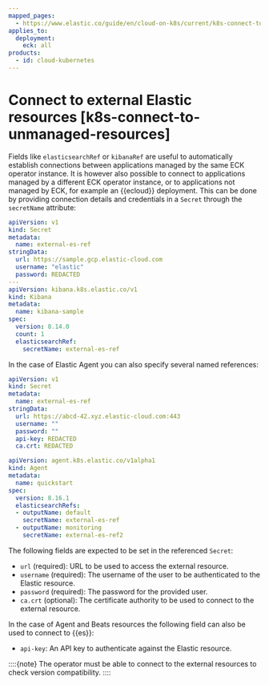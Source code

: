 ```yaml
---
mapped_pages:
  - https://www.elastic.co/guide/en/cloud-on-k8s/current/k8s-connect-to-unmanaged-resources.html
applies_to:
  deployment:
    eck: all
products:
  - id: cloud-kubernetes
---
```


# Connect to external Elastic resources [k8s-connect-to-unmanaged-resources]

Fields like `elasticsearchRef` or `kibanaRef` are useful to automatically establish connections between applications managed by the same ECK operator instance. It is however also possible to connect to applications managed by a different ECK operator instance, or to applications not managed by ECK, for example an {{ecloud}} deployment. This can be done by providing connection details and credentials in a `Secret` through the `secretName` attribute:

```yaml
apiVersion: v1
kind: Secret
metadata:
  name: external-es-ref
stringData:
  url: https://sample.gcp.elastic-cloud.com
  username: "elastic"
  password: REDACTED
---
apiVersion: kibana.k8s.elastic.co/v1
kind: Kibana
metadata:
  name: kibana-sample
spec:
  version: 8.14.0
  count: 1
  elasticsearchRef:
    secretName: external-es-ref
```

In the case of Elastic Agent you can also specify several named references:

```yaml
apiVersion: v1
kind: Secret
metadata:
  name: external-es-ref
stringData:
  url: https://abcd-42.xyz.elastic-cloud.com:443
  username: ""
  password: ""
  api-key: REDACTED
  ca.crt: REDACTED

apiVersion: agent.k8s.elastic.co/v1alpha1
kind: Agent
metadata:
  name: quickstart
spec:
  version: 8.16.1
  elasticsearchRefs:
  - outputName: default
    secretName: external-es-ref
  - outputName: monitoring
    secretName: external-es-ref2
```

The following fields are expected to be set in the referenced `Secret`:

* `url` (required): URL to be used to access the external resource.
* `username` (required): The username of the user to be authenticated to the Elastic resource.
* `password` (required): The password for the provided user.
* `ca.crt` (optional): The certificate authority to be used to connect to the external resource.

In the case of Agent and Beats resources the following field can also be used to connect to {{es}}:

* `api-key`: An API key to authenticate against the Elastic resource.

::::{note} 
The operator must be able to connect to the external resources to check version compatibility.
::::


